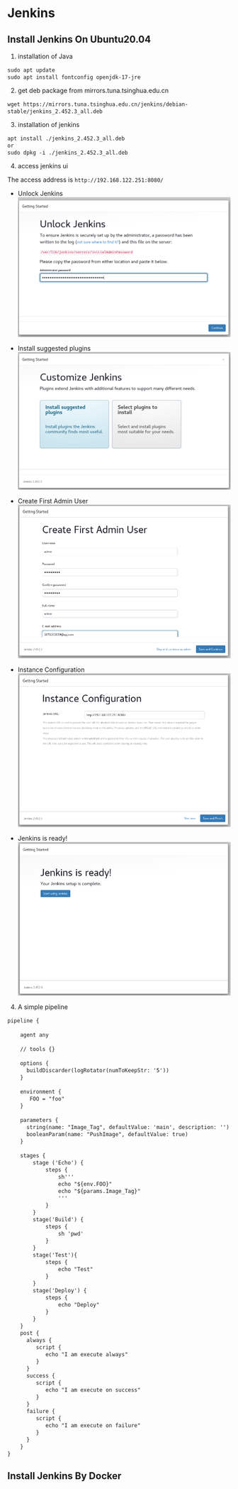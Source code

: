 # Jenkins

## Install Jenkins On Ubuntu20.04

1. installation of Java

```shell
sudo apt update
sudo apt install fontconfig openjdk-17-jre
```

2. get deb package from mirrors.tuna.tsinghua.edu.cn

```shell
wget https://mirrors.tuna.tsinghua.edu.cn/jenkins/debian-stable/jenkins_2.452.3_all.deb
```

3. installation of jenkins

```shell
apt install ./jenkins_2.452.3_all.deb
or
sudo dpkg -i ./jenkins_2.452.3_all.deb
```

4. access jenkins ui

The access address is  `http://192.168.122.251:8080/`
- Unlock Jenkins
![img.png](imgs/unlock-jenkins.png)

- Install suggested plugins
![img_1.png](imgs/customize-jenkins.png)

- Create First Admin User
![img_1.png](imgs/first-admin.png)

- Instance Configuration
![img_1.png](imgs/instance-configuration.png)

- Jenkins is ready!
![img_1.png](imgs/jenkins-ready.png)

4. A simple pipeline

```shell
pipeline {

	agent any

	// tools {}

	options {
	  buildDiscarder(logRotator(numToKeepStr: '5'))
	}

	environment {
	   FOO = "foo"
	}

	parameters {
	  string(name: "Image_Tag", defaultValue: 'main', description: '')
	  booleanParam(name: "PushImage", defaultValue: true)
	}

	stages {
		stage ('Echo') {
			steps {
				sh'''
				echo "${env.FOO}"
				echo "${params.Image_Tag}"
				'''
			}
		}
		stage('Build') { 
			steps { 
				sh 'pwd' 
			}
		}
		stage('Test'){
			steps {
				echo "Test"
			}
		}
		stage('Deploy') {
			steps {
				echo "Deploy"
			}
		}
	} 
	post {
	  always {
		 script {
			echo "I am execute always"
		 }
	  }
	  success {
		 script {
			echo "I am execute on success"
		 }
	  }
	  failure {
		 script {
			echo "I am execute on failure"
		 }
	  }
	}
}
```







## Install Jenkins By Docker

